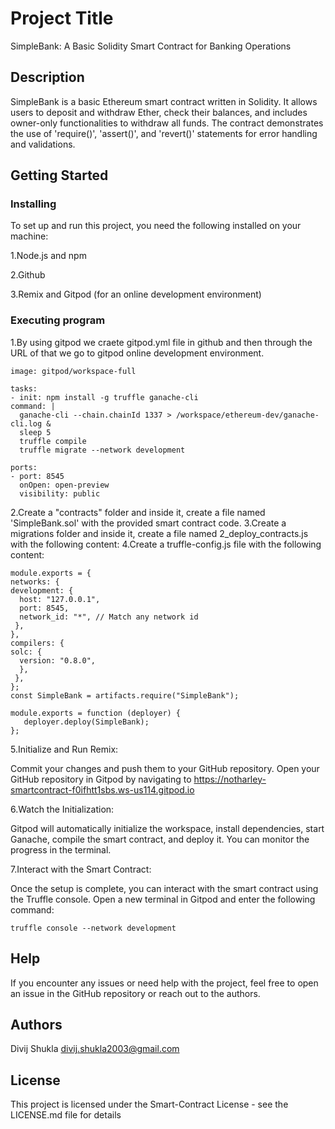 # Project Title

SimpleBank: A Basic Solidity Smart Contract for Banking Operations

## Description

SimpleBank is a basic Ethereum smart contract written in Solidity. It allows users to deposit and withdraw Ether, check their balances, and includes owner-only functionalities to withdraw all funds. The contract demonstrates the use of 'require()', 'assert()', and 'revert()' statements for error handling and validations.

## Getting Started


### Installing

To set up and run this project, you need the following installed on your machine:

1.Node.js and npm

2.Github

3.Remix and Gitpod (for an online development environment)


### Executing program

1.By using gitpod we craete gitpod.yml file in github and then through the URL of that we go to gitpod online development environment.


    image: gitpod/workspace-full

    tasks:
    - init: npm install -g truffle ganache-cli
    command: |
      ganache-cli --chain.chainId 1337 > /workspace/ethereum-dev/ganache-cli.log &
      sleep 5
      truffle compile
      truffle migrate --network development

    ports:
    - port: 8545
      onOpen: open-preview
      visibility: public   


2.Create a "contracts" folder and inside it, create a file named 'SimpleBank.sol' with the provided smart contract code.
3.Create a migrations folder and inside it, create a file named 2_deploy_contracts.js with the following content:
4.Create a truffle-config.js file with the following content:

    module.exports = {
    networks: {
    development: {
      host: "127.0.0.1",
      port: 8545,
      network_id: "*", // Match any network id
     },
    },
    compilers: {
    solc: {
      version: "0.8.0",
      },
     },
    };
    const SimpleBank = artifacts.require("SimpleBank");

    module.exports = function (deployer) {
       deployer.deploy(SimpleBank);
    };


5.Initialize and Run Remix:

Commit your changes and push them to your GitHub repository.
Open your GitHub repository in Gitpod by navigating to https://notharley-smartcontract-f0ifhtt1sbs.ws-us114.gitpod.io

6.Watch the Initialization:

Gitpod will automatically initialize the workspace, install dependencies, start Ganache, compile the smart contract, and deploy it.
You can monitor the progress in the terminal.

7.Interact with the Smart Contract:

Once the setup is complete, you can interact with the smart contract using the Truffle console. Open a new terminal in Gitpod and enter the following command:
                                                                            
    truffle console --network development



## Help

If you encounter any issues or need help with the project, feel free to open an issue in the GitHub repository or reach out to the authors.


## Authors

Divij Shukla
divij.shukla2003@gmail.com

## License

This project is licensed under the Smart-Contract License - see the LICENSE.md file for details
